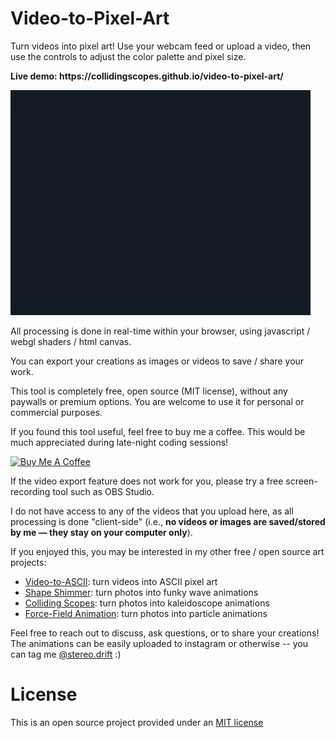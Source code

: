 Video-to-Pixel-Art
=====

<p>Turn videos into pixel art! Use your webcam feed or upload a video, then use the controls to adjust the color palette and pixel size.</p>
<p><b>Live demo: https://collidingscopes.github.io/video-to-pixel-art/</b></p>
<img src="assets/ipodAd.gif">
<p>All processing is done in real-time within your browser, using javascript / webgl shaders / html canvas.</p>
<p>You can export your creations as images or videos to save / share your work.</p>
<p>This tool is completely free, open source (MIT license), without any paywalls or premium options. You are welcome to use it for personal or commercial purposes.</p>
<p>If you found this tool useful, feel free to buy me a coffee. This would be much appreciated during late-night coding sessions!</p>

<a href="https://www.buymeacoffee.com/stereoDrift" target="_blank"><img src="https://www.buymeacoffee.com/assets/img/custom_images/yellow_img.png" alt="Buy Me A Coffee"></a>

<p>If the video export feature does not work for you, please try a free screen-recording tool such as OBS Studio.</p>
<p>I do not have access to any of the videos that you upload here, as all processing is done "client-side" (i.e., <b>no videos or images are saved/stored by me — they stay on your computer only</b>).</p>
<p>If you enjoyed this, you may be interested in my other free / open source art projects:</p>
<ul>
<li><a href="https://collidingScopes.github.io/ascii" target="_blank" rel="noopener">Video-to-ASCII</a>: turn videos into ASCII pixel art</li>
<li><a href="https://collidingScopes.github.io/shimmer" target="_blank" rel="noopener">Shape Shimmer</a>: turn photos into funky wave animations</li>
<li><a href="https://collidingScopes.github.io" target="_blank" rel="noopener">Colliding Scopes</a>: turn photos into kaleidoscope animations</li>
<li><a href="https://collidingScopes.github.io/forcefield" target="_blank" rel="noopener">Force-Field Animation</a>: turn photos into particle animations</li>
</ul>

<p>Feel free to reach out to discuss, ask questions, or to share your creations! The animations can be easily uploaded to instagram or otherwise -- you can tag me <a href="https://www.instagram.com/stereo.drift/" target="_blank" rel="noopener">@stereo.drift</a> :)</p>

License
=======
This is an open source project provided under an <a href="https://opensource.org/license/MIT">MIT license</a>